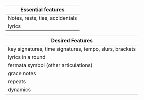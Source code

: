 | Essential features              |
| ------------------------------- |
| Notes, rests, ties, accidentals |
| lyrics                          |

| Desired Features                                        |
| ------------------------------------------------------- |
| key signatures, time signatures, tempo, slurs, brackets |
| lyrics in a round                                       |
| fermata symbol (other articulations)                    |
| grace notes                                             |
| repeats                                                 |
| dynamics                                                |

